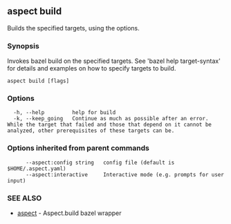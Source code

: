 ## aspect build

Builds the specified targets, using the options.

### Synopsis

Invokes bazel build on the specified targets. See 'bazel help target-syntax' for details and examples on how to specify targets to build.

```
aspect build [flags]
```

### Options

```
  -h, --help         help for build
  -k, --keep_going   Continue as much as possible after an error.  While the target that failed and those that depend on it cannot be analyzed, other prerequisites of these targets can be.
```

### Options inherited from parent commands

```
      --aspect:config string   config file (default is $HOME/.aspect.yaml)
      --aspect:interactive     Interactive mode (e.g. prompts for user input)
```

### SEE ALSO

* [aspect](aspect.md)	 - Aspect.build bazel wrapper

